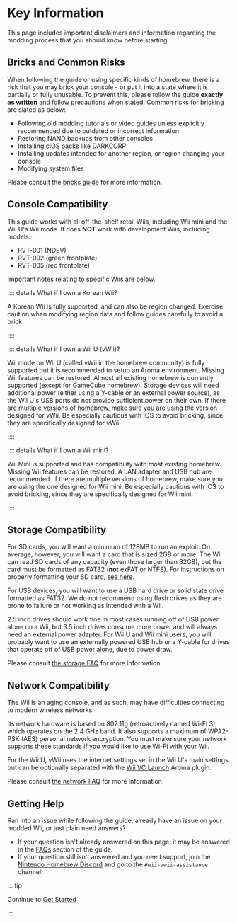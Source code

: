 # Key Information

This page includes important disclaimers and information regarding the modding process that you should know before starting.

## Bricks and Common Risks

When following the guide or using specific kinds of homebrew, there is a risk that you may brick your console - or put it into a state where it is partially or fully unusable. To prevent this, please follow the guide **exactly as written** and follow precautions when stated. Common risks for bricking are slated as below:

- Following old modding tutorials or video guides unless explicitly recommended due to outdated or incorrect information
- Restoring NAND backups from other consoles
- Installing cIOS packs like DARKCORP
- Installing updates intended for another region, or region changing your console
- Modifying system files

Please consult the [bricks guide](bricks) for more information.

## Console Compatibility

This guide works with all off-the-shelf retail Wiis, including Wii mini and the Wii U's Wii mode.
It does **NOT** work with development Wiis, including models:

- RVT-001 (NDEV)
- RVT-002 (green frontplate)
- RVT-005 (red frontplate)

Important notes relating to specific Wiis are below.

:::: details What if I own a Korean Wii?

A Korean Wii is fully supported, and can also be region changed.
Exercise caution when modifying region data and follow guides carefully to avoid a brick.

::::

:::: details What if I own a Wii U (vWii)?

Wii mode on Wii U (called vWii in the homebrew community) is fully supported but it is recommended to setup an Aroma environment.
Missing Wii features can be restored. Almost all existing homebrew is currently supported (except for GameCube homebrew).
Storage devices will need additional power (either using a Y-cable or an external power source), as the Wii U's USB ports do not provide sufficient power on their own.
If there are multiple versions of homebrew, make sure you are using the version designed for vWii.
Be especially cautious with IOS to avoid bricking, since they are specifically designed for vWii.

::::

:::: details What if I own a Wii mini?

Wii Mini is supported and has compatibility with most existing homebrew.
Missing Wii features can be restored. A LAN adapter and USB hub are recommended.
If there are multiple versions of homebrew, make sure you are using the one designed for Wii mini.
Be especially cautious with IOS to avoid bricking, since they are specifically designed for Wii mini.

::::

## Storage Compatibility

For SD cards, you will want a minimum of 128MB to run an exploit. On average, however, you will want a card that is sized 2GB or more. The Wii can read SD cards of any capacity (even those larger than 32GB), but the card must be formatted as FAT32 (**not** exFAT or NTFS). For instructions on properly formatting your SD card, [see here](https://wiki.hacks.guide/wiki/Formatting_an_SD_card).

For USB devices, you will want to use a USB hard drive or solid state drive formatted as FAT32. We do not recommend using flash drives as they are prone to failure or not working as intended with a Wii.

2.5 inch drives should work fine in most cases running off of USB power alone on a Wii, but 3.5 inch drives consume more power and will always need an external power adapter. For Wii U and Wii mini users, you will probably want to use an externally powered USB hub or a Y-cable for drives that operate off of USB power alone, due to power draw.

Please consult [the storage FAQ](faq#storage-device-faq) for more information.

## Network Compatibility

The Wii is an aging console, and as such, may have difficulties connecting to modern wireless networks.

Its network hardware is based on 802.11g (retroactively named Wi-Fi 3), which operates on the 2.4 GHz band. It also supports a maximum of WPA2-PSK (AES) personal network encryption. You must make sure your network supports these standards if you would like to use Wi-Fi with your Wii.

For the Wii U, vWii uses the internet settings set in the Wii U's main settings, but can be optionally separated with the [Wii VC Launch](https://hb-app.store/wiiu/WiiVCLaunch) Aroma plugin.

Please consult [the network FAQ](faq#networking-faq) for more information.

## Getting Help

Ran into an issue while following the guide, already have an issue on your modded Wii, or just plain need answers?

- If your question isn't already answered on this page, it may be answered in the [FAQs](faq) section of the guide.
- If your question still isn't answered and you need support, join the [Nintendo Homebrew Discord](https://discord.gg/C29hYvh) and go to the `#wii-vwii-assistance` channel.

::: tip

Continue to [Get Started](get-started)

:::



